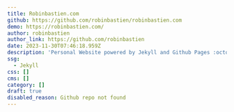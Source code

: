```yaml
---
title: Robinbastien.com
github: https://github.com/robinbastien/robinbastien.com
demo: https://robinbastien.com/
author: robinbastien
author_link: https://github.com/robinbastien
date: 2023-11-30T07:46:18.959Z
description: 'Personal Website powered by Jekyll and Github Pages :octocat:'
ssg:
  - Jekyll
css: []
cms: []
category: []
draft: true
disabled_reason: Github repo not found
---
```

